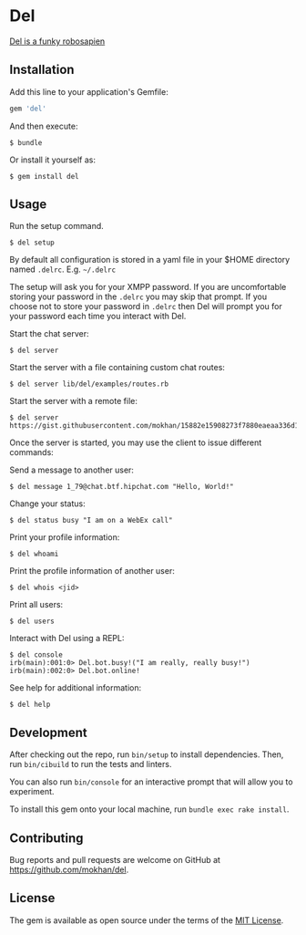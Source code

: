# Del

[Del is a funky robosapien](https://www.delhiero.com/)

## Installation

Add this line to your application's Gemfile:

```ruby
gem 'del'
```

And then execute:

    $ bundle

Or install it yourself as:

    $ gem install del

## Usage

Run the setup command.

    $ del setup

By default all configuration is stored in a yaml file in your $HOME
directory named `.delrc`. E.g. `~/.delrc`

The setup will ask you for your XMPP password. If you are uncomfortable
storing your password in the `.delrc` you may skip that prompt. If you
choose not to store your password in `.delrc` then Del will prompt you
for your password each time you interact with Del.

Start the chat server:

    $ del server

Start the server with a file containing custom chat routes:

    $ del server lib/del/examples/routes.rb

Start the server with a remote file:

    $ del server https://gist.githubusercontent.com/mokhan/15882e15908273f7880eaeaa336d12d9/raw/a54db41e7824315b63b3e4e88df5c2f74ce27e30/routes.rb

Once the server is started, you may use the client to issue different commands:

Send a message to another user:

    $ del message 1_79@chat.btf.hipchat.com "Hello, World!"

Change your status:

    $ del status busy "I am on a WebEx call"

Print your profile information:

    $ del whoami

Print the profile information of another user:

    $ del whois <jid>

Print all users:

    $ del users

Interact with Del using a REPL:

    $ del console
    irb(main):001:0> Del.bot.busy!("I am really, really busy!")
    irb(main):002:0> Del.bot.online!

See help for additional information:

    $ del help

## Development

After checking out the repo, run `bin/setup` to install dependencies.
Then, run `bin/cibuild` to run the tests and linters.

You can also run `bin/console` for an interactive prompt that will allow you to experiment.

To install this gem onto your local machine, run `bundle exec rake install`.

## Contributing

Bug reports and pull requests are welcome on GitHub at https://github.com/mokhan/del.

## License

The gem is available as open source under the terms of the [MIT License](https://opensource.org/licenses/MIT).
